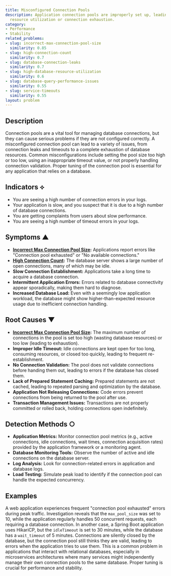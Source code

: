 ```yaml
---
title: Misconfigured Connection Pools
description: Application connection pools are improperly set up, leading to inefficient
  resource utilization or connection exhaustion.
category:
- Performance
- Stability
related_problems:
- slug: incorrect-max-connection-pool-size
  similarity: 0.85
- slug: high-connection-count
  similarity: 0.7
- slug: database-connection-leaks
  similarity: 0.7
- slug: high-database-resource-utilization
  similarity: 0.6
- slug: database-query-performance-issues
  similarity: 0.55
- slug: service-timeouts
  similarity: 0.55
layout: problem
---
```


## Description
Connection pools are a vital tool for managing database connections, but they can cause serious problems if they are not configured correctly. A misconfigured connection pool can lead to a variety of issues, from connection leaks and timeouts to a complete exhaustion of database resources. Common misconfigurations include setting the pool size too high or too low, using an inappropriate timeout value, or not properly handling connection validation. Proper tuning of the connection pool is essential for any application that relies on a database.

## Indicators ⟡
- You are seeing a high number of connection errors in your logs.
- Your application is slow, and you suspect that it is due to a high number of database connections.
- You are getting complaints from users about slow performance.
- You are seeing a high number of timeout errors in your logs.

## Symptoms ▲

- **[Incorrect Max Connection Pool Size](incorrect-max-connection-pool-size.md):** Applications report errors like "Connection pool exhausted" or "No available connections."
- **[High Connection Count](high-connection-count.md):** The database server shows a large number of open connections, many of which may be idle.
- **Slow Connection Establishment:** Applications take a long time to acquire a database connection.
- **Intermittent Application Errors:** Errors related to database connectivity appear sporadically, making them hard to diagnose.
- **Increased Database Load:** Even with a seemingly low application workload, the database might show higher-than-expected resource usage due to inefficient connection handling.

## Root Causes ▼

- **[Incorrect Max Connection Pool Size](incorrect-max-connection-pool-size.md):** The maximum number of connections in the pool is set too high (wasting database resources) or too low (leading to exhaustion).
- **Improper Idle Timeout:** Idle connections are kept open for too long, consuming resources, or closed too quickly, leading to frequent re-establishment.
- **No Connection Validation:** The pool does not validate connections before handing them out, leading to errors if the database has closed them.
- **Lack of Prepared Statement Caching:** Prepared statements are not cached, leading to repeated parsing and optimization by the database.
- **Application Not Releasing Connections:** Code errors prevent connections from being returned to the pool after use.
- **Transaction Management Issues:** Transactions are not properly committed or rolled back, holding connections open indefinitely.

## Detection Methods ○

- **Application Metrics:** Monitor connection pool metrics (e.g., active connections, idle connections, wait times, connection acquisition rates) provided by the application framework or a monitoring agent.
- **Database Monitoring Tools:** Observe the number of active and idle connections on the database server.
- **Log Analysis:** Look for connection-related errors in application and database logs.
- **Load Testing:** Simulate peak load to identify if the connection pool can handle the expected concurrency.

## Examples
A web application experiences frequent "connection pool exhausted" errors during peak traffic. Investigation reveals that the `max_pool_size` was set to 10, while the application regularly handles 50 concurrent requests, each requiring a database connection. In another case, a Spring Boot application uses HikariCP, but the `idleTimeout` is set to 30 minutes, while the database has a `wait_timeout` of 5 minutes. Connections are silently closed by the database, but the connection pool still thinks they are valid, leading to errors when the application tries to use them. This is a common problem in applications that interact with relational databases, especially in microservices architectures where many services might independently manage their own connection pools to the same database. Proper tuning is crucial for performance and stability.